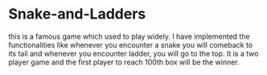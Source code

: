 # Snake-and-Ladders
this is a famous game which used to play widely.
I have implemented the functionalities like whenever you encounter a snake you will comeback to its tail and whenever you encounter ladder, you will go to the top.
It is a two player game and the first player to reach 100th box will be the winner.
